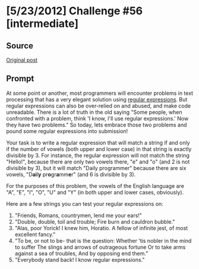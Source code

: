 # [5/23/2012] Challenge #56 [intermediate]

## Source

[Original post](https://old.reddit.com/r/dailyprogrammer/comments/u0tdu/5232012_challenge_56_intermediate/)

## Prompt

At some point or another, most programmers will encounter problems in text processing that has a very elegant solution using [regular expressions](http://en.wikipedia.org/wiki/Regex). But regular expressions can also be over-relied on and abused, and make code unreadable. There is a lot of truth in the old saying "Some people, when confronted with a problem, think 'I know, I'll use regular expressions.' Now they have two problems." So today, lets embrace those two problems and pound some regular expressions into submission!

Your task is to write a regular expression that will match a string if and only if the number of vowels (both upper and lower case) in that string is exactly divisible by 3. For instance, the regular expression will not match the string "Hello!", because there are only two vowels there, "e" and "o" (and 2 is not divisible by 3), but it will match "Daily programmer" because there are six vowels, "D**ai**l**y** pr**o**gr**a**mm**e**r" (and 6 is divisible by 3).

For the purposes of this problem, the vowels of the English language are "A", "E", "I", "O", "U" and "Y" (in both upper and lower cases, obviously).

Here are a few strings you can test your regular expressions on:

1. "Friends, Romans, countrymen, lend me your ears!"
2. "Double, double, toil and trouble; Fire burn and cauldron bubble."
3. "Alas, poor Yorick! I knew him, Horatio. A fellow of infinite jest, of most excellent fancy."
4. "To be, or not to be- that is the question: Whether 'tis nobler in the mind to suffer The slings and arrows of outrageous fortune Or to take arms against a sea of troubles, And by opposing end them."
5. "Everybody stand back! I know regular expressions."
